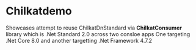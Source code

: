 # Chilkatdemo
Showcases attempt to reuse ChilkatDnStandard via **ChilkatConsumer** library which is .Net Standard 2.0 across two consloe apps One targeting .Net Core 8.0 and another targetting .Net Framework 4.7.2 
